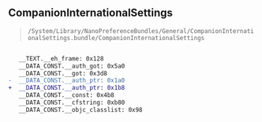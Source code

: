 ## CompanionInternationalSettings

> `/System/Library/NanoPreferenceBundles/General/CompanionInternationalSettings.bundle/CompanionInternationalSettings`

```diff

   __TEXT.__eh_frame: 0x128
   __DATA_CONST.__auth_got: 0x5a0
   __DATA_CONST.__got: 0x3d8
-  __DATA_CONST.__auth_ptr: 0x1a0
+  __DATA_CONST.__auth_ptr: 0x1b8
   __DATA_CONST.__const: 0x4b8
   __DATA_CONST.__cfstring: 0xb80
   __DATA_CONST.__objc_classlist: 0x98

```

